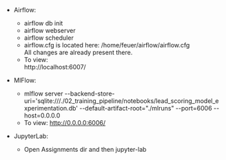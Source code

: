 * Airflow:
  - airflow db init
  - airflow webserver
  - airflow scheduler
  - airflow.cfg is located here: /home/feuer/airflow/airflow.cfg
    <br> All changes are already present there.
  - To view: <br> http://localhost:6007/
* MlFlow:
  - mlflow server --backend-store-uri='sqlite:///./02_training_pipeline/notebooks/lead_scoring_model_experimentation.db' --default-artifact-root="./mlruns" --port=6006 --host=0.0.0.0
  - To view: http://0.0.0.0:6006/

* JupyterLab:
  - Open Assignments dir and then jupyter-lab